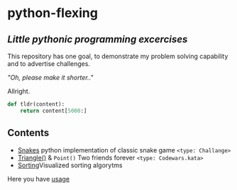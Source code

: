 # python-flexing

## _Little pythonic programming excercises_

This repository has one goal, to demonstrate my problem solving
capability and to advertise challenges.

_"Oh, please make it shorter.."_

Allright.

```python
def tldr(content):
    return content[5000:]
```

## Contents

- [Snakes](pysnake) python implementation of classic
snake game `<type: Challange>`
- [Triangle()](triangle) & `Point()` Two friends forever `<type: Codewars.kata>`
- [Sorting](sorting)Visualized sorting algorytms

Here you have [usage](LICENSE)
